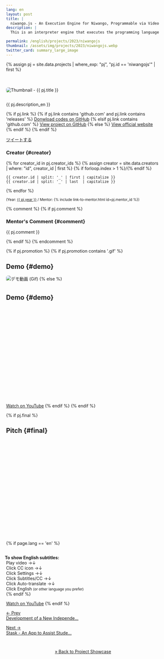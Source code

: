 ```yaml
---
lang: en
layout: post
title: |
  niwango.js - An Execution Engine for Niwango, Programmable via Video Comments
description: |
  This is an interpreter engine that executes the programming language "Niwango (Niwango Script)" in a web browser. It provides a time-sequenced processing system and returns the rendering results. The primary goal is to enable the re-execution of works previously created with this language, with the ultimate aim of revitalizing the Niwango community.

permalink: /english/projects/2023/niwangojs
thumbnail: /assets/img/projects/2023/niwangojs.webp
twitter_card: summary_large_image
---
```


{% assign pj = site.data.projects | where_exp: "pj", "pj.id == 'niwangojs'" | first %}

<div style='margin-top: 50px; margin-bottom: 30px;'>
  <img class='top-img lazyload' src='/assets/img/spinner.svg' alt='Thumbnail - {{ pj.title }}'
  {% if pj.thumbnail %}    data-src='/assets/img/projects/{{ pj.year }}/{{ pj.thumbnail }}'
  {% else %}               data-src='/assets/img/projects/tbu.webp'
  {% endif %}                 title='{{ pj.title }}' style='border-radius: 6px;' loading='lazy' />
</div>

{{ pj.description_en }}

<div class='flex'>
  {% if pj.link %}
    {% if pj.link contains 'github.com' and pj.link contains 'releases' %}
       <a href='{{ pj.link }}' target='_blank' class='button'>Donwload codes on GitHub</a>
    {% elsif pj.link contains 'github.com' %}
       <a href='{{ pj.link }}' target='_blank' class='button'>View project on GitHub</a>
    {% else %}
       <a href='{{ pj.link }}' target='_blank' class='button'>View official website</a>
    {% endif %}
  {% endif %}

  <a href="https://twitter.com/intent/tweet?text={{ pj.title }}&via=MitouJr&hashtags=未踏ジュニア{% if pj.tags %},{{ pj.tags | join: ','}}{% endif %}&related=MitouJr&lang=jp&url={{ site.url }}/projects/{{ pj.year }}/{{ pj.id }}" class="button" target="_blank" rel="noopener">ツイートする</a>
</div>

### Creator {#creator}
<p>
  {% for creator_id in pj.creator_ids %}
    {% assign creator = site.data.creators | where: "id", creator_id | first %}
    {% if forloop.index > 1 %}<span>/</span>{% endif %}

    {{ creator.id | split: '_' | first | capitalize }}
    {{ creator.id | split: '_' | last  | capitalize }}
  {% endfor %}

  <small>
    (Year: <a href='/english/projects/#{{ pj.year }}'>{{ pj.year }}</a> /
     Mentor: {% include link-to-mentor.html id=pj.mentor_id %})
  </small>
</p>

{% comment %}
{% if pj.comment %}
### Mentor's Comment {#comment}
<p class="project-comment">{{ pj.comment }}</p>
{% endif %}
{% endcomment %}

{% if pj.promotion %}
{% if pj.promotion contains '.gif' %}
## Demo {#demo}
<img class='top-img lazyload' src='/assets/img/spinner.svg' alt='デモ動画 (Gif)'
     data-src='/assets/img/projects/{{ pj.year }}/{{ pj.promotion }}' loading='lazy'
     style='margin-bottom: 10px; border-radius: 6px;' />
{% else %}
## Demo {#demo}
<div class="youtube">
  <iframe width="560" height="315" class="lazyload" data-src="https://www.youtube.com/embed/{{ pj.promotion }}?rel=0" frameborder="0" allowfullscreen=""></iframe>
</div>
<a href="https://youtu.be/{{ pj.promotion }}" target="_blank" rel="noopener" class="button">Watch on YouTube</a>
{% endif %}
{% endif %}

{% if pj.final %}
## Pitch {#final}
<div class="youtube">
  <iframe width="560" height="315" class="lazyload" data-src="https://www.youtube.com/embed/{{ pj.final }}?rel=0{% if pj.final_start %}&start={{ pj.final_start }}{% endif %}" frameborder="0" allow="accelerometer; autoplay; clipboard-write; encrypted-media; gyroscope; picture-in-picture" allowfullscreen=""></iframe>
</div>

{% if page.lang == 'en' %}
<div class="note" style="margin-top: 30px;">
  <span style="font-weight: bold; margin-left: -4px;">To show English subtitles:</span><br>
  Play video <span class='ignore-sp'>&rarr;</span><span class='ignore-pc'>&darr;</span><br class='ignore-pc'>
  Click CC icon <span class='ignore-sp'>&rarr;</span><span class='ignore-pc'>&darr;</span><br class='ignore-pc'>
  Click Settings <span class='ignore-sp'>&rarr;</span><span class='ignore-pc'>&darr;</span><br class='ignore-pc'>
  Click Subtitles/CC <span class='ignore-sp'>&rarr;</span><span class='ignore-pc'>&darr;</span><br class='ignore-pc'>
  Click Auto-translate <span class='ignore-sp'>&rarr;</span><span class='ignore-pc'>&darr;</span><br class='ignore-pc'>
  Click English <small>(or other language you prefer)</small>
</div>
{% endif %}

<a href="https://youtu.be/{{ pj.final }}{% if pj.final_start %}?t={{ pj.final_start }}{% endif %}" target="_blank" rel="noopener" class="button">Watch on YouTube</a>
{% endif %}

<nav>
  <p class='nav prev'><a href='bakusoku_agv' title='Development of a New Independent Steering Mechanism and AGV Module Using It'>&larr; Prev<br>
    Development of a New Independe...</a></p>
  <p class='nav next'><a href='stask' title='Stask - An App to Assist Students with Task Progress'>Next &rarr;<br>
    Stask - An App to Assist Stude...</a></p>
</nav>

<ul style="list-style: none; text-align: center; padding: 30px 0px;">
  <li style="display: inline-block; margin: auto 10px;">
    <a href="/english/projects">&raquo; Back to Project Showcase</a>
  </li>
</ul>
